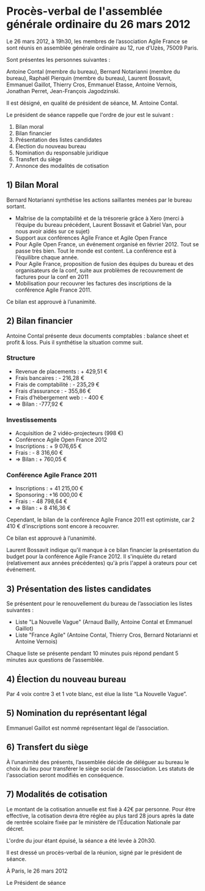 ---
---

# Procès-verbal de l'assemblée générale ordinaire du 26 mars 2012

Le 26 mars 2012, à 19h30, les membres de l’association Agile France se sont réunis en assemblée générale ordinaire au 12, rue d’Uzès, 75009 Paris.

Sont présentes les personnes suivantes :

Antoine Contal (membre du bureau), Bernard Notarianni (membre du bureau), Raphaël Pierquin (membre du bureau), Laurent Bossavit, Emmanuel Gaillot, Thierry Cros, Emmanuel Etasse, Antoine Vernois, Jonathan Perret, Jean-François Jagodzinski.

Il est désigné, en qualité de président de séance, M. Antoine Contal.

Le président de séance rappelle que l'ordre de jour est le suivant :

1. Bilan moral
2. Bilan financier
3. Présentation des listes candidates
4. Élection du nouveau bureau
5. Nomination du responsable juridique
6. Transfert du siège
7. Annonce des modalités de cotisation

## 1) Bilan Moral

Bernard Notarianni synthétise les actions saillantes menées par le bureau sortant.

- Maîtrise de la comptabilité et de la trésorerie grâce à Xero (merci à l’équipe du bureau précédent, Laurent Bossavit et Gabriel Van, pour nous avoir aidés sur ce sujet)
- Support aux conférences Agile France et Agile Open France
- Pour Agile Open France, un événement organisé en février 2012. Tout se passe très bien. Tout le monde est content. La conférence est à l’équilibre chaque année.
- Pour Agile France, proposition de fusion des équipes du bureau et des organisateurs de la conf, suite aux problèmes de recouvrement de factures pour la conf en 2011
- Mobilisation pour recouvrer les factures des inscriptions de la conférence Agile France 2011.

Ce bilan est approuvé à l’unanimité.

## 2) Bilan financier

Antoine Contal présente deux documents comptables : balance sheet et profit & loss. Puis il synthétise la situation comme suit.

### Structure

- Revenue de placements : + 429,51 €
- Frais bancaires : - 216,28 €
- Frais de comptabilité : - 235,29 €
- Frais d’assurance : - 355,86 €
- Frais d’hébergement web : - 400 €
- => Bilan : -777,92 €

### Investissements

- Acquisition de 2 vidéo-projecteurs (998 €)
- Conférence Agile Open France 2012
- Inscriptions : + 9 076,65 €
- Frais : - 8 316,60 €
- => Bilan : + 760,05 €

### Conférence Agile France 2011

- Inscriptions : + 41 215,00 €
- Sponsoring : +16 000,00 €
- Frais : - 48 798,64 €
- => Bilan : + 8 416,36 €

Cependant, le bilan de la conférence Agile France 2011 est optimiste, car 2 410 € d’inscriptions sont encore à recouvrer.

Ce bilan est approuvé à l’unanimité.

Laurent Bossavit indique qu'il manque à ce bilan financier la présentation du budget pour la conférence Agile France 2012. Il s'inquiète du retard (relativement aux années précédentes) qu'à pris l'appel à orateurs pour cet événement.

## 3) Présentation des listes candidates

Se présentent pour le renouvellement du bureau de l’association les listes suivantes :

- Liste "La Nouvelle Vague" (Arnaud Bailly, Antoine Contal et Emmanuel Gaillot)
- Liste "France Agile" (Antoine Contal, Thierry Cros, Bernard Notarianni et Antoine Vernois)

Chaque liste se présente pendant 10 minutes puis répond pendant 5 minutes aux questions de l’assemblée.

## 4) Élection du nouveau bureau

Par 4 voix contre 3 et 1 vote blanc, est élue la liste “La Nouvelle Vague”.

## 5) Nomination du représentant légal

Emmanuel Gaillot est nommé représentant légal de l’association.

## 6) Transfert du siège

À l’unanimité des présents, l’assemblée décide de déléguer au bureau le choix du lieu pour transférer le siège social de l’association. Les statuts de l'association seront modifiés en conséquence.

## 7) Modalités de cotisation

Le montant de la cotisation annuelle est fixé à 42€ par personne. Pour être effective, la cotisation devra être réglée au plus tard 28 jours après la date de rentrée scolaire fixée par le ministère de l’Éducation Nationale par décret.

L'ordre du jour étant épuisé, la séance a été levée à 20h30.

Il est dressé un procès-verbal de la réunion, signé par le président de séance.

À Paris, le 26 mars 2012

Le Président de séance
